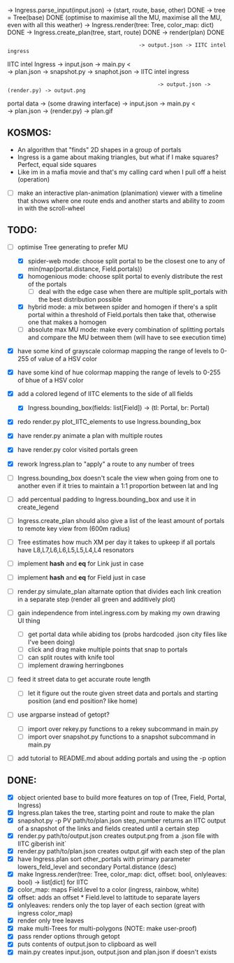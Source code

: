 -> Ingress.parse_input(input.json) -> (start, route, base, other) DONE
-> tree = Tree(base) DONE (optimise to maximise all the MU, maximise all the MU, even with all this weather)
-> Ingress.render(tree: Tree, color_map: dict) DONE
-> Ingress.create_plan(tree, start, route) DONE
-> render(plan) DONE

                                              -> output.json -> IITC intel ingress
IITC intel Ingress -> input.json -> main.py <  
                                              -> plan.json -> snapshot.py -> snaphot.json -> IITC intel ingress

                                                    -> output.json -> (render.py) -> output.png
portal data -> (some drawing interface) -> input.json -> main.py <  
                                                    -> plan.json -> (render.py) -> plan.gif

## KOSMOS:
- An algorithm that "finds" 2D shapes in a group of portals 
- Ingress is a game about making triangles, but what if I make squares? Perfect, equal side squares
- Like im in a mafia movie and that's my calling card when I pull off a heist (operation)
- [ ] make an interactive plan-animation (planimation) viewer with a timeline that shows where one route ends and another starts and ability to zoom in with the scroll-wheel
## TODO:
- [ ] optimise Tree generating to prefer MU
    - [x] spider-web mode: choose split portal to be the closest one to any of min(map(portal.distance, Field.portals))
    - [x] homogenious mode: choose split portal to evenly distribute the rest of the portals
        - [ ] deal with the edge case when there are multiple split_portals with the best distribution possible
    - [x] hybrid mode: a mix between spider and homogen if there's a split portal within a threshold of Field.portals then take that, otherwise one that makes a homogen
    - [ ] absolute max MU mode: make every combination of splitting portals and compare the MU between them (will have to see execution time)

- [x] have some kind of grayscale colormap mapping the range of levels to 0-255 of value of a HSV color
- [x] have some kind of hue colormap mapping the range of levels to 0-255 of bhue of a HSV color
- [x] add a colored legend of IITC elements to the side of all fields
    - [x] Ingress.bounding_box(fields: list[Field]) -> (tl: Portal, br: Portal)
- [x] redo render.py plot_IITC_elements to use Ingress.bounding_box
- [x] have render.py animate a plan with multiple routes
- [x] have render.py color visited portals green
- [x] rework Ingress.plan to "apply" a route to any number of trees
- [ ] Ingress.bounding_box doesn't scale the view when going from one to another even if it tries to maintain a 1:1 proportion between lat and lng
- [ ] add percentual padding to Ingress.bounding_box and use it in create_legend
- [ ] Ingress.create_plan should also give a list of the least amount of portals to remote key view from (600m radius) 
- [ ] Tree estimates how much XM per day it takes to upkeep if all portals have L8,L7,L6,L6,L5,L5,L4,L4 resonators
- [ ] implement __hash__ and __eq__ for Link just in case
- [ ] implement __hash__ and __eq__ for Field just in case
- [ ] render.py simulate_plan altarnate option that divides each link creation in a separate step (render all green and additively plot)

- [ ] gain independence from intel.ingress.com by making my own drawing UI thing
    - [ ] get portal data while abiding tos (probs hardcoded .json city files like I've been doing)
    - [ ] click and drag make multiple points that snap to portals
    - [ ] can split routes with knife tool
    - [ ] implement drawing herringbones

- [ ] feed it street data to get accurate route length
    - [ ] let it figure out the route given street data and portals and starting position (and end position? like home)

- [ ] use argparse instead of getopt?
    - [ ] import over rekey.py functions to a rekey subcommand in main.py
    - [ ] import over snapshot.py functions to a snapshot subcommand in main.py

- [ ] add tutorial to README.md about adding portals and using the -p option

## DONE:
- [x] object oriented base to build more features on top of (Tree, Field, Portal, Ingress)
- [x] Ingress.plan takes the tree, starting point and route to make the plan
- [x] snapshot.py -p PV path/to/plan.json step_number returns an IITC output of a snapshot of the links and fields created until a certain step
- [x] render.py path/to/output.json creates output.png from a .json file with IITC giberish init`
- [x] render.py path/to/plan.json creates output.gif with each step of the plan
- [x] have Ingress.plan sort other_portals with primary parameter lowers_feld_level and secondary Portal.distance (desc)
- [x] make Ingress.render(tree: Tree, color_map: dict, offset: bool, onlyleaves: bool) -> list[dict] for IITC 
- [x] color_map: maps Field.level to a color (ingress, rainbow, white)
- [x] offset: adds an offset * Field.level to lattitude to separate layers 
- [x] onlyleaves: renders only the top layer of each section (great with ingress color_map)
- [x] render only tree leaves
- [x] make multi-Trees for multi-polygons (NOTE: make user-proof)
- [x] pass render options through getopt
- [x] puts contents of output.json to clipboard as well
- [x] main.py creates input.json, output.json and plan.json if doesn't exists